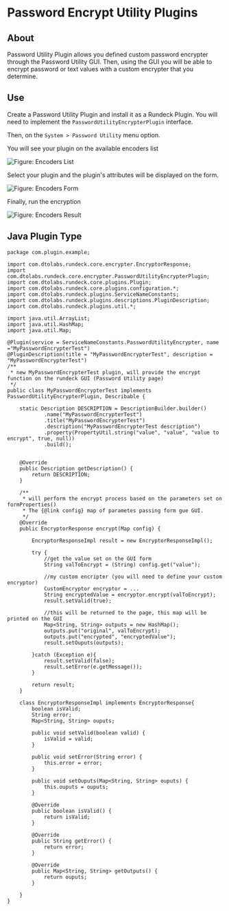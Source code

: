 # Password Encrypt Utility Plugins

## About

Password Utility Plugin allows you defined custom password encrypter through the Password Utility GUI.
Then, using the GUI you will be able to encrypt password or text values with a custom encrypter that you determine.

## Use

Create a Password Utility Plugin and install it as a Rundeck Plugin.
You will need to implement the `PasswordUtilityEncrypterPlugin` interface. 

Then, on the `System > Password Utility` menu option.

You will see your plugin on the available encoders list

![Figure: Encoders List](~@assets/img/password-utility-plugin-list.png)

Select your plugin and the plugin's attributes will be displayed on the form.

![Figure: Encoders Form](~@assets/img/password-utility-plugin-form.png)

Finally, run the encryption

![Figure: Encoders Result](~@assets/img/password-utility-plugin-result.png)


## Java Plugin Type

~~~~~ {.java}
package com.plugin.example;

import com.dtolabs.rundeck.core.encrypter.EncryptorResponse;
import com.dtolabs.rundeck.core.encrypter.PasswordUtilityEncrypterPlugin;
import com.dtolabs.rundeck.core.plugins.Plugin;
import com.dtolabs.rundeck.core.plugins.configuration.*;
import com.dtolabs.rundeck.plugins.ServiceNameConstants;
import com.dtolabs.rundeck.plugins.descriptions.PluginDescription;
import com.dtolabs.rundeck.plugins.util.*;

import java.util.ArrayList;
import java.util.HashMap;
import java.util.Map;

@Plugin(service = ServiceNameConstants.PasswordUtilityEncrypter, name ="MyPasswordEncrypterTest")
@PluginDescription(title = "MyPasswordEncrypterTest", description = "MyPasswordEncrypterTest")
/**
 * new MyPasswordEncrypterTest plugin, will provide the encrypt function on the rundeck GUI (Password Utility page)
 */
public class MyPasswordEncrypterTest implements PasswordUtilityEncrypterPlugin, Describable {

    static Description DESCRIPTION = DescriptionBuilder.builder()
            .name("MyPasswordEncrypterTest")
            .title("MyPasswordEncrypterTest")
            .description("MyPasswordEncrypterTest description")
            .property(PropertyUtil.string("value", "value", "value to encrypt", true, null))
            .build();


    @Override
    public Description getDescription() {
        return DESCRIPTION;
    }
    
    /**
     * will perform the encrypt process based on the parameters set on formProperties()
     * The {@link config} map of parametes passing form gue GUI.
     */
    @Override
    public EncryptorResponse encrypt(Map config) {

        EncryptorResponseImpl result = new EncryptorResponseImpl();

        try {
            //get the value set on the GUI form
            String valToEncrypt = (String) config.get("value");

            //my custom encripter (you will need to define your custom encryptor)
            CustomEncryptor encryptor = ...
            String encryptedValue = encryptor.encrypt(valToEncrypt);
            result.setValid(true);

            //this will be returned to the page, this map will be printed on the GUI
            Map<String, String> outputs = new HashMap();
            outputs.put("original", valToEncrypt);
            outputs.put("encrypted", "encryptedValue");
            result.setOuputs(outputs);

        }catch (Exception e){
            result.setValid(false);
            result.setError(e.getMessage());
        }

        return result;
    }

    class EncryptorResponseImpl implements EncryptorResponse{
        boolean isValid;
        String error;
        Map<String, String> ouputs;

        public void setValid(boolean valid) {
            isValid = valid;
        }

        public void setError(String error) {
            this.error = error;
        }

        public void setOuputs(Map<String, String> ouputs) {
            this.ouputs = ouputs;
        }

        @Override
        public boolean isValid() {
            return isValid;
        }

        @Override
        public String getError() {
            return error;
        }

        @Override
        public Map<String, String> getOutputs() {
            return ouputs;
        }

    }
}

~~~~~
